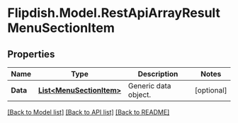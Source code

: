 # Flipdish.Model.RestApiArrayResultMenuSectionItem
## Properties

Name | Type | Description | Notes
------------ | ------------- | ------------- | -------------
**Data** | [**List&lt;MenuSectionItem&gt;**](MenuSectionItem.md) | Generic data object. | [optional] 

[[Back to Model list]](../README.md#documentation-for-models) [[Back to API list]](../README.md#documentation-for-api-endpoints) [[Back to README]](../README.md)

